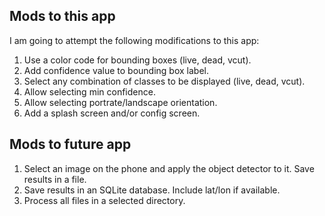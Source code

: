 ## Mods to this app

I am going to attempt the following modifications to this app:

1. Use a color code for bounding boxes (live, dead, vcut).
1. Add confidence value to bounding box label.
1. Select any combination of classes to be displayed (live, dead, vcut).
1. Allow selecting min confidence.
1. Allow selecting portrate/landscape orientation.
1. Add a splash screen and/or config screen.

## Mods to future app

1. Select an image on the phone and apply the object detector to it. Save results in a file.
1. Save results in an SQLite database. Include lat/lon if available.
1. Process all files in a selected directory.
